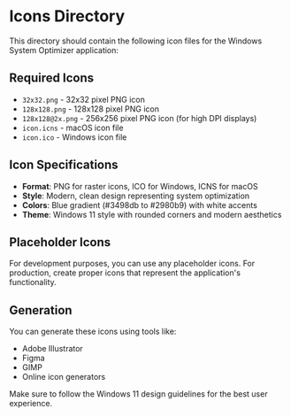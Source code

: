# Icons Directory

This directory should contain the following icon files for the Windows System Optimizer application:

## Required Icons

- `32x32.png` - 32x32 pixel PNG icon
- `128x128.png` - 128x128 pixel PNG icon  
- `128x128@2x.png` - 256x256 pixel PNG icon (for high DPI displays)
- `icon.icns` - macOS icon file
- `icon.ico` - Windows icon file

## Icon Specifications

- **Format**: PNG for raster icons, ICO for Windows, ICNS for macOS
- **Style**: Modern, clean design representing system optimization
- **Colors**: Blue gradient (#3498db to #2980b9) with white accents
- **Theme**: Windows 11 style with rounded corners and modern aesthetics

## Placeholder Icons

For development purposes, you can use any placeholder icons. For production, create proper icons that represent the application's functionality.

## Generation

You can generate these icons using tools like:
- Adobe Illustrator
- Figma
- GIMP
- Online icon generators

Make sure to follow the Windows 11 design guidelines for the best user experience.